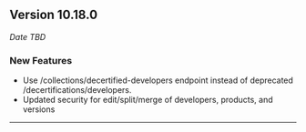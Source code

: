 
## Version 10.18.0
_Date TBD_

### New Features
* Use /collections/decertified-developers endpoint instead of deprecated /decertifications/developers.
* Updated security for edit/split/merge of developers, products, and versions

---
